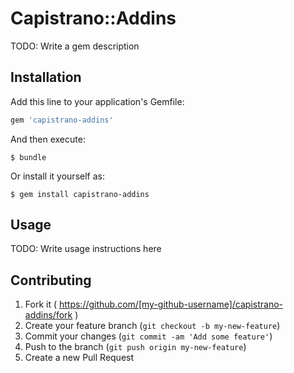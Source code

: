 # Capistrano::Addins

TODO: Write a gem description

## Installation

Add this line to your application's Gemfile:

```ruby
gem 'capistrano-addins'
```

And then execute:

    $ bundle

Or install it yourself as:

    $ gem install capistrano-addins

## Usage

TODO: Write usage instructions here

## Contributing

1. Fork it ( https://github.com/[my-github-username]/capistrano-addins/fork )
2. Create your feature branch (`git checkout -b my-new-feature`)
3. Commit your changes (`git commit -am 'Add some feature'`)
4. Push to the branch (`git push origin my-new-feature`)
5. Create a new Pull Request
